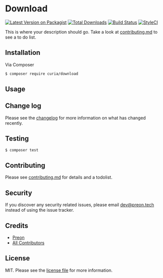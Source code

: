 # Download

[![Latest Version on Packagist][ico-version]][link-packagist]
[![Total Downloads][ico-downloads]][link-downloads]
[![Build Status][ico-travis]][link-travis]
[![StyleCI][ico-styleci]][link-styleci]

This is where your description should go. Take a look at [contributing.md](contributing.md) to see a to do list.

## Installation

Via Composer

``` bash
$ composer require curia/download
```

## Usage

## Change log

Please see the [changelog](changelog.md) for more information on what has changed recently.

## Testing

``` bash
$ composer test
```

## Contributing

Please see [contributing.md](contributing.md) for details and a todolist.

## Security

If you discover any security related issues, please email dev@preon.tech instead of using the issue tracker.

## Credits

- [Preon][link-author]
- [All Contributors][link-contributors]

## License

MIT. Please see the [license file](license.md) for more information.

[ico-version]: https://img.shields.io/packagist/v/curia/download.svg?style=flat-square
[ico-downloads]: https://img.shields.io/packagist/dt/curia/download.svg?style=flat-square
[ico-travis]: https://img.shields.io/travis/curia/download/master.svg?style=flat-square
[ico-styleci]: https://styleci.io/repos/12345678/shield

[link-packagist]: https://packagist.org/packages/curia/download
[link-downloads]: https://packagist.org/packages/curia/download
[link-travis]: https://travis-ci.org/curia/download
[link-styleci]: https://styleci.io/repos/12345678
[link-author]: https://github.com/curia
[link-contributors]: ../../contributors
